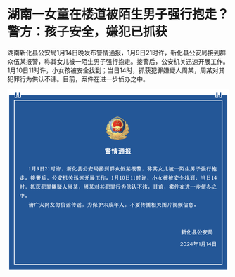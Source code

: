 # 湖南一女童在楼道被陌生男子强行抱走？警方：孩子安全，嫌犯已抓获

湖南新化县公安局1月14日晚发布警情通报，1月9日21时许，新化县公安局接到群众伍某报警，称其女儿被一陌生男子强行抱走。接警后，公安机关迅速开展工作。1月10日11时许，小女孩被安全找到；当日14时，抓获犯罪嫌疑人周某，周某对其犯罪行为供认不讳。目前，案件在进一步侦办之中。

![fe36f1eb6b55b8c921e7371e43789829.jpg](https://raw.githubusercontent.com/qqhsx/qqnews_image/main/2024/01/15/湖南一女童在楼道被陌生男子强行抱走？警方：孩子安全，嫌犯已抓获/fe36f1eb6b55b8c921e7371e43789829.jpg)

